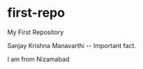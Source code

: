 # first-repo
My First Repository

Sanjay Krishna Manavarthi -- Important fact.

I am from Nizamabad

